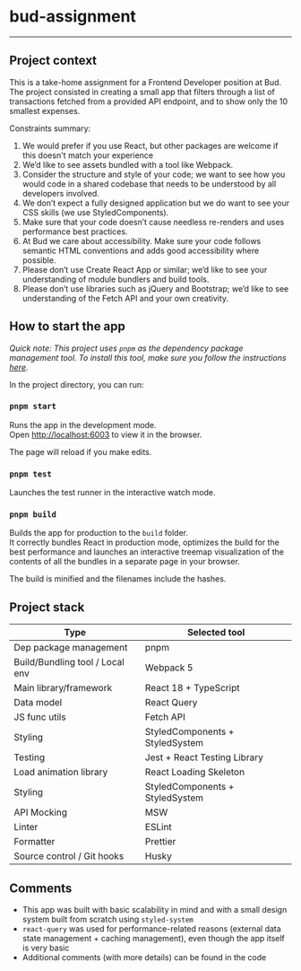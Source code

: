 # bud-assignment

---

## Project context

This is a take-home assignment for a Frontend Developer position at Bud.
The project consisted in creating a small app that filters through a list of transactions fetched from a provided API endpoint, and to show only the 10 smallest expenses.

Constraints summary:

1. We would prefer if you use React, but other packages are welcome if this doesn't match your experience
2. We’d like to see assets bundled with a tool like Webpack.
3. Consider the structure and style of your code; we want to see how you would code in a shared codebase that needs to be understood by all developers involved.
4. We don’t expect a fully designed application but we do want to see your CSS skills (we use StyledComponents).
5. Make sure that your code doesn’t cause needless re-renders and uses performance best practices.
6. At Bud we care about accessibility. Make sure your code follows semantic HTML conventions and adds good accessibility where possible.
7. Please don’t use Create React App or similar; we’d like to see your understanding of module bundlers and build tools.
8. Please don’t use libraries such as jQuery and Bootstrap; we’d like to see understanding of the Fetch API and your own creativity.

## How to start the app

_Quick note: This project uses `pnpm` as the dependency package management tool. To install this tool, make sure you follow the instructions [here](https://pnpm.io/installation)._

In the project directory, you can run:

### `pnpm start`

Runs the app in the development mode.\
Open [http://localhost:6003](http://localhost:3000) to view it in the browser.

The page will reload if you make edits.

### `pnpm test`

Launches the test runner in the interactive watch mode.

### `pnpm build`

Builds the app for production to the `build` folder.\
It correctly bundles React in production mode, optimizes the build for the best performance and launches an interactive treemap visualization of the contents of all the bundles in a separate page in your browser.

The build is minified and the filenames include the hashes.

## Project stack

| Type                            | Selected tool                   |
| ------------------------------- | ------------------------------- |
| Dep package management          | pnpm                            |
| Build/Bundling tool / Local env | Webpack 5                       |
| Main library/framework          | React 18 + TypeScript           |
| Data model                      | React Query                     |
| JS func utils                   | Fetch API                       |
| Styling                         | StyledComponents + StyledSystem |
| Testing                         | Jest + React Testing Library    |
| Load animation library          | React Loading Skeleton          |
| Styling                         | StyledComponents + StyledSystem |
| API Mocking                     | MSW                             |
| Linter                          | ESLint                          |
| Formatter                       | Prettier                        |
| Source control / Git hooks      | Husky                           |

## Comments

- This app was built with basic scalability in mind and with a small design system built from scratch using `styled-system`
- `react-query` was used for performance-related reasons (external data state management + caching management), even though the app itself is very basic
- Additional comments (with more details) can be found in the code
